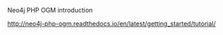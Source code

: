 Neo4j PHP OGM introduction

http://neo4j-php-ogm.readthedocs.io/en/latest/getting_started/tutorial/
